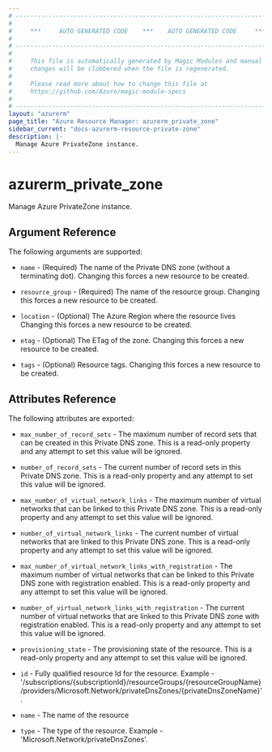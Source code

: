 ```yaml
---
# ----------------------------------------------------------------------------
#
#     ***     AUTO GENERATED CODE    ***    AUTO GENERATED CODE     ***
#
# ----------------------------------------------------------------------------
#
#     This file is automatically generated by Magic Modules and manual
#     changes will be clobbered when the file is regenerated.
#
#     Please read more about how to change this file at
#     https://github.com/Azure/magic-module-specs
#
# ----------------------------------------------------------------------------
layout: "azurerm"
page_title: "Azure Resource Manager: azurerm_private_zone"
sidebar_current: "docs-azurerm-resource-private-zone"
description: |-
  Manage Azure PrivateZone instance.
---
```


# azurerm_private_zone

Manage Azure PrivateZone instance.


## Argument Reference

The following arguments are supported:

* `name` - (Required) The name of the Private DNS zone (without a terminating dot). Changing this forces a new resource to be created.

* `resource_group` - (Required) The name of the resource group. Changing this forces a new resource to be created.

* `location` - (Optional) The Azure Region where the resource lives Changing this forces a new resource to be created.

* `etag` - (Optional) The ETag of the zone. Changing this forces a new resource to be created.

* `tags` - (Optional) Resource tags. Changing this forces a new resource to be created.

## Attributes Reference

The following attributes are exported:

* `max_number_of_record_sets` - The maximum number of record sets that can be created in this Private DNS zone. This is a read-only property and any attempt to set this value will be ignored.

* `number_of_record_sets` - The current number of record sets in this Private DNS zone. This is a read-only property and any attempt to set this value will be ignored.

* `max_number_of_virtual_network_links` - The maximum number of virtual networks that can be linked to this Private DNS zone. This is a read-only property and any attempt to set this value will be ignored.

* `number_of_virtual_network_links` - The current number of virtual networks that are linked to this Private DNS zone. This is a read-only property and any attempt to set this value will be ignored.

* `max_number_of_virtual_network_links_with_registration` - The maximum number of virtual networks that can be linked to this Private DNS zone with registration enabled. This is a read-only property and any attempt to set this value will be ignored.

* `number_of_virtual_network_links_with_registration` - The current number of virtual networks that are linked to this Private DNS zone with registration enabled. This is a read-only property and any attempt to set this value will be ignored.

* `provisioning_state` - The provisioning state of the resource. This is a read-only property and any attempt to set this value will be ignored.

* `id` - Fully qualified resource Id for the resource. Example - '/subscriptions/{subscriptionId}/resourceGroups/{resourceGroupName}/providers/Microsoft.Network/privateDnsZones/{privateDnsZoneName}'.

* `name` - The name of the resource

* `type` - The type of the resource. Example - 'Microsoft.Network/privateDnsZones'.
